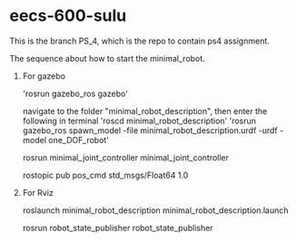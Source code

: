 # eecs-600-sulu
This is the branch PS_4, which is the repo to contain ps4 assignment.

The sequence about how to start the minimal_robot.
1. For gazebo

	'rosrun gazebo_ros gazebo'

	navigate to the folder "minimal_robot_description", then enter the following in terminal
	'roscd minimal_robot_description'
	'rosrun gazebo_ros spawn_model -file minimal_robot_description.urdf -urdf -model one_DOF_robot'

	rosrun minimal_joint_controller minimal_joint_controller

	rostopic pub pos_cmd std_msgs/Float64 1.0

2. For Rviz

	roslaunch minimal_robot_description minimal_robot_description.launch

	rosrun robot_state_publisher robot_state_publisher

